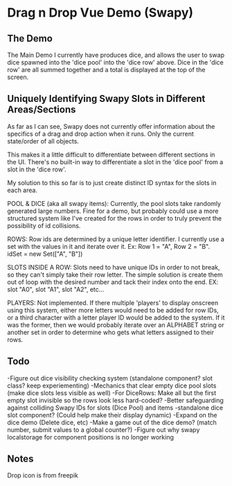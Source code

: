 # Drag n Drop Vue Demo (Swapy)

## The Demo

The Main Demo I currently have produces dice, and allows the user to swap dice spawned into the 'dice pool' into the 'dice row' above. Dice in the 'dice row' are all summed together and a total is displayed at the top of the screen. 

## Uniquely Identifying Swapy Slots in Different Areas/Sections

As far as I can see, Swapy does not currently offer information about the specifics of a drag and drop action when it runs. Only the current state/order of all objects. 

This makes it a little difficult to differentiate between different sections in the UI. There's no built-in way to differentiate a slot in the 'dice pool' from a slot in the 'dice row'.

My solution to this so far is to just create distinct ID syntax for the slots in each area. 

POOL & DICE (aka all swapy items): Currently, the pool slots take randomly generated large numbers. Fine for a demo, but probably could use a more structured system like I've created for the rows in order to truly prevent the possibility of id collisions. 

ROWS: Row ids are determined by a unique letter identifier. I currently use a set with the values in it and iterate over it. Ex: Row 1 = "A", Row 2 = "B". idSet = new Set(["A", "B"])

SLOTS INSIDE A ROW: Slots need to have unique IDs in order to not break, so they can't simply take their row letter. The simple solution is create them out of loop with the desired number and tack their index onto the end. EX: slot "A0", slot "A1", slot "A2", etc... 

PLAYERS: Not implemented. If there multiple 'players' to display onscreen using this system, either more letters would need to be added for row IDs, or a third character with a letter player ID would be added to the system. If it was the former, then we would probably iterate over an ALPHABET string or another set in order to determine who gets what letters assigned to their rows. 

## Todo

-Figure out dice visibility checking system (standalone component? slot class? keep experiementing)
-Mechanics that clear empty dice pool slots (make dice slots less visible as well)
-For DiceRows: Make all but the first empty slot invisible so the rows look less hard-coded? 
-Better safeguarding against colliding Swapy IDs for slots (Dice Pool) and items
-standalone dice slot component? (Could help make their display dynamic)
-Expand on the dice demo (Delete dice, etc)
-Make a game out of the dice demo? (match number, submit values to a global counter?)
-Figure out why swapy localstorage for component positions is no longer working

## Notes

Drop icon is from freepik
